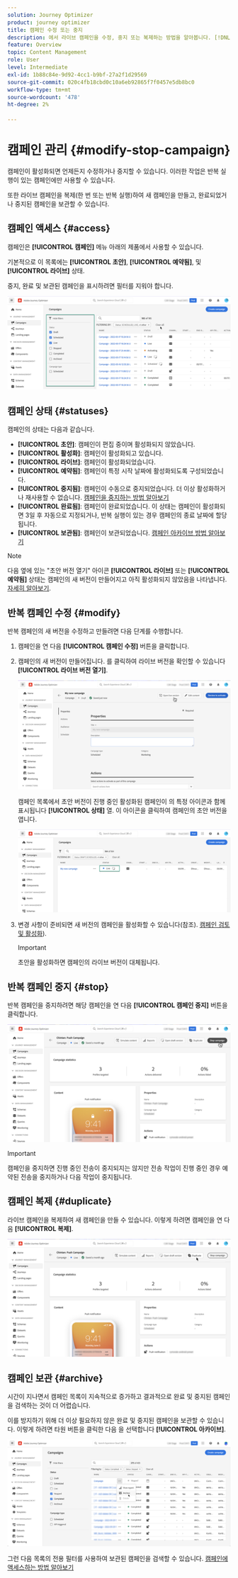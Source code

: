 ```yaml
---
solution: Journey Optimizer
product: journey optimizer
title: 캠페인 수정 또는 중지
description: 에서 라이브 캠페인을 수정, 중지 또는 복제하는 방법을 알아봅니다. [!DNL Journey Optimizer]
feature: Overview
topic: Content Management
role: User
level: Intermediate
exl-id: 1b88c84e-9d92-4cc1-b9bf-27a2f1d29569
source-git-commit: 020c4fb18cbd0c10a6eb92865f7f0457e5db8bc0
workflow-type: tm+mt
source-wordcount: '478'
ht-degree: 2%

---
```


# 캠페인 관리 {#modify-stop-campaign}

캠페인이 활성화되면 언제든지 수정하거나 중지할 수 있습니다. 이러한 작업은 반복 실행이 있는 캠페인에만 사용할 수 있습니다.

또한 라이브 캠페인을 복제(한 번 또는 반복 실행)하여 새 캠페인을 만들고, 완료되었거나 중지된 캠페인을 보관할 수 있습니다.

## 캠페인 액세스 {#access}

캠페인은 **[!UICONTROL 캠페인]** 메뉴 아래의 제품에서 사용할 수 있습니다.

기본적으로 이 목록에는 **[!UICONTROL 초안]**, **[!UICONTROL 예약됨]**, 및 **[!UICONTROL 라이브]** 상태.

중지, 완료 및 보관된 캠페인을 표시하려면 필터를 지워야 합니다.

![](assets/create-campaign-list.png)

## 캠페인 상태 {#statuses}

캠페인의 상태는 다음과 같습니다.

* **[!UICONTROL 초안]**: 캠페인이 편집 중이며 활성화되지 않았습니다.
* **[!UICONTROL 활성화]**: 캠페인이 활성화되고 있습니다.
* **[!UICONTROL 라이브]**: 캠페인이 활성화되었습니다.
* **[!UICONTROL 예약됨]**: 캠페인이 특정 시작 날짜에 활성화되도록 구성되었습니다.
* **[!UICONTROL 중지됨]**: 캠페인이 수동으로 중지되었습니다. 더 이상 활성화하거나 재사용할 수 없습니다. [캠페인을 중지하는 방법 알아보기](modify-stop-campaign.md#stop)
* **[!UICONTROL 완료됨]**: 캠페인이 완료되었습니다. 이 상태는 캠페인이 활성화되면 3일 후 자동으로 지정되거나, 반복 실행이 있는 경우 캠페인의 종료 날짜에 할당됩니다.
* **[!UICONTROL 보관됨]**: 캠페인이 보관되었습니다. [캠페인 아카이브 방법 알아보기](modify-stop-campaign.md#archive)

>[!NOTE]
>
>다음 옆에 있는 &quot;초안 버전 열기&quot; 아이콘 **[!UICONTROL 라이브]** 또는 **[!UICONTROL 예약됨]** 상태는 캠페인의 새 버전이 만들어지고 아직 활성화되지 않았음을 나타냅니다. [자세히 알아보기](modify-stop-campaign.md#modify).

## 반복 캠페인 수정 {#modify}

반복 캠페인의 새 버전을 수정하고 만들려면 다음 단계를 수행합니다.

1. 캠페인을 연 다음 **[!UICONTROL 캠페인 수정]** 버튼을 클릭합니다.

1. 캠페인의 새 버전이 만들어집니다. 를 클릭하여 라이브 버전을 확인할 수 있습니다 **[!UICONTROL 라이브 버전 열기]**.

   ![](assets/create-campaign-draft.png)

   캠페인 목록에서 초안 버전이 진행 중인 활성화된 캠페인이 의 특정 아이콘과 함께 표시됩니다 **[!UICONTROL 상태]** 열. 이 아이콘을 클릭하여 캠페인의 초안 버전을 엽니다.

   ![](assets/create-campaign-edit-list.png)

1. 변경 사항이 준비되면 새 버전의 캠페인을 활성화할 수 있습니다(참조). [캠페인 검토 및 활성화](create-campaign.md#review-activate)).

   >[!IMPORTANT]
   >
   >초안을 활성화하면 캠페인의 라이브 버전이 대체됩니다.

## 반복 캠페인 중지 {#stop}

반복 캠페인을 중지하려면 해당 캠페인을 연 다음 **[!UICONTROL 캠페인 중지]** 버튼을 클릭합니다.

![](assets/create-campaign-stop.png)

>[!IMPORTANT]
>
>캠페인을 중지하면 진행 중인 전송이 중지되지는 않지만 전송 작업이 진행 중인 경우 예약된 전송을 중지하거나 다음 작업이 중지됩니다.

<!-- inbound campaign (inapp): can stop and resume -->

## 캠페인 복제 {#duplicate}

라이브 캠페인을 복제하여 새 캠페인을 만들 수 있습니다. 이렇게 하려면 캠페인을 연 다음 **[!UICONTROL 복제]**.

![](assets/create-campaign-duplicate.png)

## 캠페인 보관 {#archive}

시간이 지나면서 캠페인 목록이 지속적으로 증가하고 결과적으로 완료 및 중지된 캠페인을 검색하는 것이 더 어렵습니다.

이를 방지하기 위해 더 이상 필요하지 않은 완료 및 중지된 캠페인을 보관할 수 있습니다. 이렇게 하려면 타원 버튼을 클릭한 다음 을 선택합니다 **[!UICONTROL 아카이브]**.

![](assets/create-campaign-archive.png)

그런 다음 목록의 전용 필터를 사용하여 보관된 캠페인을 검색할 수 있습니다. [캠페인에 액세스하는 방법 알아보기](get-started-with-campaigns.md#access)
